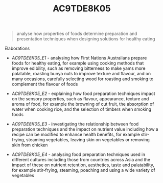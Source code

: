 ﻿---
backlinks:
- title: Learning Areas
  url: /memex/sense/Teaching/Curriculum/v9/v9-learning-areas.html
tags: australian-curriculum
title: AC9TDE8K05
type: note
---
> analyse how properties of foods determine preparation and presentation techniques when designing solutions for healthy eating

Elaborations


- _AC9TDE8K05_E1_ - analysing how First Nations Australians prepare foods for healthy eating, for example using cooking methods that improve edibility, such as removing bitterness to make yams more palatable, roasting bunya nuts to improve texture and flavour, and on many occasions, carefully selecting wood for roasting and smoking to complement the flavour of foods

- _AC9TDE8K05_E2_ - explaining how food preparation techniques impact on the sensory properties, such as flavour, appearance, texture and aroma of food, for example the browning of cut fruit, the absorption of water when cooking rice, and the selection of timbers when smoking foods

- _AC9TDE8K05_E3_ - investigating the relationship between food preparation techniques and the impact on nutrient value including how a recipe can be modified to enhance health benefits, for example stir-frying, steaming vegetables, leaving skin on vegetables or removing skin from chicken

- _AC9TDE8K05_E4_ - analysing food preparation techniques used in different cultures including those from countries across Asia and the impact of these on nutrient retention, aesthetics, taste and palatability, for example stir-frying, steaming, poaching and using a wide variety of vegetables